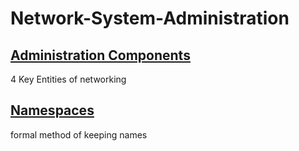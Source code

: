 # Network-System-Administration
## [Administration Components](AC.md)
4 Key Entities of networking

## [Namespaces](N.md)
formal method of keeping names
